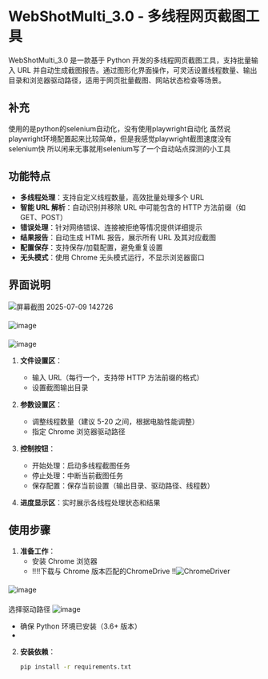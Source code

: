 # WebShotMulti_3.0 - 多线程网页截图工具

WebShotMulti_3.0 是一款基于 Python 开发的多线程网页截图工具，支持批量输入 URL 并自动生成截图报告。通过图形化界面操作，可灵活设置线程数量、输出目录和浏览器驱动路径，适用于网页批量截图、网站状态检查等场景。
## 补充

使用的是python的selenium自动化，没有使用playwright自动化 虽然说playwright环境配置起来比较简单，但是我感觉playwright截图速度没有selenium快 所以闲来无事就用selenium写了一个自动站点探测的小工具
## 功能特点

- **多线程处理**：支持自定义线程数量，高效批量处理多个 URL
- **智能 URL 解析**：自动识别并移除 URL 中可能包含的 HTTP 方法前缀（如 GET、POST）
- **错误处理**：针对网络错误、连接被拒绝等情况提供详细提示
- **结果报告**：自动生成 HTML 报告，展示所有 URL 及其对应截图
- **配置保存**：支持保存/加载配置，避免重复设置
- **无头模式**：使用 Chrome 无头模式运行，不显示浏览器窗口


## 界面说明

####
![屏幕截图 2025-07-09 142726](https://github.com/user-attachments/assets/291cb913-1e5a-498b-816d-14e08c8465c9)
####
![image](https://github.com/user-attachments/assets/287daf7d-c145-4e39-8d6c-fe71bd700918)
####
![image](https://github.com/user-attachments/assets/697c52ef-3a84-453f-89f2-547fc0d02485)


1. **文件设置区**：
   - 输入 URL（每行一个，支持带 HTTP 方法前缀的格式）
   - 设置截图输出目录

2. **参数设置区**：
   - 调整线程数量（建议 5-20 之间，根据电脑性能调整）
   - 指定 Chrome 浏览器驱动路径

3. **控制按钮**：
   - 开始处理：启动多线程截图任务
   - 停止处理：中断当前截图任务
   - 保存配置：保存当前设置（输出目录、驱动路径、线程数）

4. **进度显示区**：实时展示各线程处理状态和结果


## 使用步骤

1. **准备工作**：
   - 安装 Chrome 浏览器
   - !!!!下载与 Chrome 版本匹配的ChromeDrive !!![[ChromeDriver](https://sites.google.com/chromium.org/driver/)](https://googlechromelabs.github.io/chrome-for-testing/#stable)
####
![image](https://github.com/user-attachments/assets/4d476038-9663-4456-97a4-0a2d66be58cd)
####
选择驱动路径
![image](https://github.com/user-attachments/assets/3acb5f29-5682-4ceb-a92e-6e680b495fc6)

   - 确保 Python 环境已安装（3.6+ 版本）
   - 

2. **安装依赖**：
   ```bash
   pip install -r requirements.txt
